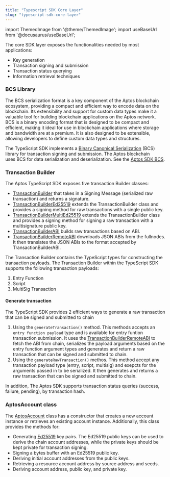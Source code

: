```yaml
---
title: "Typescript SDK Core Layer"
slug: "typescript-sdk-core-layer"
---
```


import ThemedImage from '@theme/ThemedImage';
import useBaseUrl from '@docusaurus/useBaseUrl';

The core SDK layer exposes the functionalities needed by most applications:

- Key generation
- Transaction signing and submission
- Transaction status querying
- Information retrieval techniques

### BCS Library

The BCS serialization format is a key component of the Aptos blockchain ecosystem, providing a compact and efficient way to encode data on the blockchain. Its extensibility and support for custom data types make it a valuable tool for building blockchain applications on the Aptos network.
BCS is a binary encoding format that is designed to be compact and efficient, making it ideal for use in blockchain applications where storage and bandwidth are at a premium. It is also designed to be extensible, allowing developers to define custom data types and structures.

The TypeScript SDK implements a [Binary Canonical Serialization](https://docs.rs/bcs/latest/bcs/) (BCS) library for transaction signing and submission. The Aptos blockchain uses BCS for data serialization and deserialization. See the [Aptos SDK BCS](https://github.com/aptos-labs/aptos-core/tree/main/ecosystem/typescript/sdk/src/bcs).

### Transaction Builder

The Aptos TypeScript SDK exposes five transaction Builder classes:

- [TransactionBuilder](https://aptos-labs.github.io/ts-sdk-doc/classes/TransactionBuilder.html) that takes in a Signing Message (serialized raw transaction) and returns a signature.
- [TransactionBuilderEd25519](https://aptos-labs.github.io/ts-sdk-doc/classes/TransactionBuilderEd25519.html) extends the TransactionBuilder class and provides a signing method for raw transactions with a single public key.
- [TransactionBuilderMultiEd25519](https://aptos-labs.github.io/ts-sdk-doc/classes/TransactionBuilderMultiEd25519.html) extends the TransactionBuilder class and provides a signing method for signing a raw transaction with a multisignature public key.
- [TransactionBuilderABI](https://aptos-labs.github.io/ts-sdk-doc/classes/TransactionBuilderABI.html) builds raw transactions based on ABI.
- [TransactionBuilderRemoteABI](https://aptos-labs.github.io/ts-sdk-doc/classes/TransactionBuilderRemoteABI.html) downloads JSON ABIs from the fullnodes. It then translates the JSON ABIs to the format accepted by TransactionBuilderABI.

The Transaction Builder contains the TypeScript types for constructing the transaction payloads. The Transaction Builder within the TypeScript SDK supports the following transaction payloads:

1. Entry Function
2. Script
3. MultiSig Transaction

#### Generate transaction

The TypeScript SDK provides 2 efficient ways to generate a raw transaction that can be signed and submitted to chain

1. Using the `generateTransaction()` method. This methods accepts an `entry function payload` type and is available for entry funtion transaction submission. It uses the [TransactionBuilderRemoteABI](https://aptos-labs.github.io/ts-sdk-doc/classes/TransactionBuilderRemoteABI.html) to fetch the ABI from chain, serializes the payload arguments based on the entry function argument types and generates and return a raw transaction that can be signed and submitted to chain.
2. Using the `generateRawTransaction()` methos. This method accept any transaction payload type (entry, script, multisig) and exepcts for the arguments passed in to be serialized. It then generates and returns a raw transaction that can be signed and submitted to chain.

In addition, The Aptos SDK supports transaction status queries (success, failure, pending), by transaction hash.

### AptosAccount class

The [AptosAccount](https://aptos-labs.github.io/ts-sdk-doc/classes/AptosAccount.html) class has a constructor that creates a new account instance or retrieves an existing account instance. Additionally, this class provides the methods for:

- Generating [Ed25519](https://ed25519.cr.yp.to/) key pairs. The Ed25519 public keys can be used to derive the chain account addresses, while the private keys should be kept private for transaction signing.
- Signing a bytes buffer with an Ed25519 public key.
- Deriving initial account addresses from the public keys.
- Retrieving a resource account address by source address and seeds.
- Deriving account address, public key, and private key.
